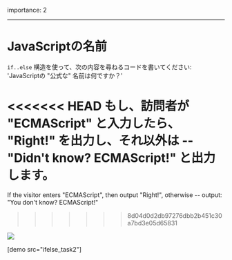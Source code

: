 importance: 2

---

# JavaScriptの名前

`if..else` 構造を使って、次の内容を尋ねるコードを書いてください: 'JavaScriptの "公式な" 名前は何ですか？'

<<<<<<< HEAD
もし、訪問者が "ECMAScript" と入力したら、 "Right!" を出力し、それ以外は -- "Didn't know? ECMAScript!" と出力します。
=======
If the visitor enters "ECMAScript", then output "Right!", otherwise -- output: "You don't know? ECMAScript!"
>>>>>>> 8d04d0d2db97276dbb2b451c30a7bd3e05d65831

![](ifelse_task2.svg)

[demo src="ifelse_task2"]
